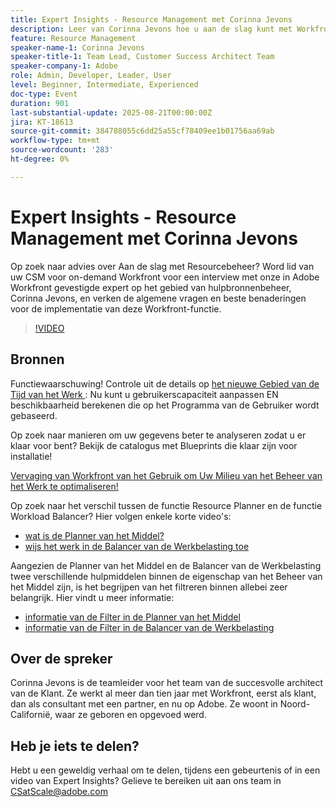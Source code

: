 ```yaml
---
title: Expert Insights - Resource Management met Corinna Jevons
description: Leer van Corinna Jevons hoe u aan de slag kunt met Workfront Resource Management, de capaciteit optimaliseert en de werklasten op een effectieve manier op elkaar afstemt.
feature: Resource Management
speaker-name-1: Corinna Jevons
speaker-title-1: Team Lead, Customer Success Architect Team
speaker-company-1: Adobe
role: Admin, Developer, Leader, User
level: Beginner, Intermediate, Experienced
doc-type: Event
duration: 901
last-substantial-update: 2025-08-21T00:00:00Z
jira: KT-18613
source-git-commit: 384788055c6dd25a55cf78409ee1b01756aa69ab
workflow-type: tm+mt
source-wordcount: '283'
ht-degree: 0%

---
```



# Expert Insights - Resource Management met Corinna Jevons

Op zoek naar advies over Aan de slag met Resourcebeheer? Word lid van uw CSM voor on-demand Workfront voor een interview met onze in Adobe Workfront gevestigde expert op het gebied van hulpbronnenbeheer, Corinna Jevons, en verken de algemene vragen en beste benaderingen voor de implementatie van deze Workfront-functie.

>[!VIDEO](https://video.tv.adobe.com/v/3469890/?learn=on&enablevpops)

## Bronnen

Functiewaarschuwing!  Controle uit de details op [ het nieuwe Gebied van de Tijd van het Werk ](https://experienceleaguecommunities.adobe.com/t5/workfront-discussions/the-new-work-time-field-now-you-can-adjust-user-capacity-and/m-p/582855#M519): Nu kunt u gebruikerscapaciteit aanpassen EN beschikbaarheid berekenen die op het Programma van de Gebruiker wordt gebaseerd.

Op zoek naar manieren om uw gegevens beter te analyseren zodat u er klaar voor bent? Bekijk de catalogus met Blueprints die klaar zijn voor installatie!

[ Vervaging van Workfront van het Gebruik om Uw Milieu van het Beheer van het Werk te optimaliseren!](https://experienceleaguecommunities.adobe.com/t5/workfront-blogs/use-workfront-blueprints-to-optimize-your-work-management/ba-p/547147)

Op zoek naar het verschil tussen de functie Resource Planner en de functie Workload Balancer? Hier volgen enkele korte video&#39;s:

* [ wat is de Planner van het Middel?](https://experienceleague.adobe.com/docs/workfront-learn/tutorials-workfront/manage-resources/resource-planning/what-is-the-resource-planner.html?lang=en)
* [ wijs het werk in de Balancer van de Werkbelasting toe ](https://experienceleague.adobe.com/docs/workfront-learn/tutorials-workfront/manage-resources/workload-balancer/assign-work-in-the-workload-balancer.html?lang=en)

Aangezien de Planner van het Middel en de Balancer van de Werkbelasting twee verschillende hulpmiddelen binnen de eigenschap van het Beheer van het Middel zijn, is het begrijpen van het filtreren binnen allebei zeer belangrijk. Hier vindt u meer informatie:

* [ informatie van de Filter in de Planner van het Middel ](https://experienceleague.adobe.com/docs/workfront/using/manage-resources/resource-planning-in-adobe-workfront/filter-resource-planner.html?lang=en)
* [ informatie van de Filter in de Balancer van de Werkbelasting ](https://experienceleague.adobe.com/docs/workfront/using/manage-resources/the-workload-balancer/filter-information-workload-balancer.html?lang=en)

## Over de spreker

Corinna Jevons is de teamleider voor het team van de succesvolle architect van de Klant.  Ze werkt al meer dan tien jaar met Workfront, eerst als klant, dan als consultant met een partner, en nu op Adobe.  Ze woont in Noord-Californië, waar ze geboren en opgevoed werd.

## Heb je iets te delen?

Hebt u een geweldig verhaal om te delen, tijdens een gebeurtenis of in een video van Expert Insights? Gelieve te bereiken uit aan ons team in [ CSatScale@adobe.com](mailto:CSatScale@adobe.com)